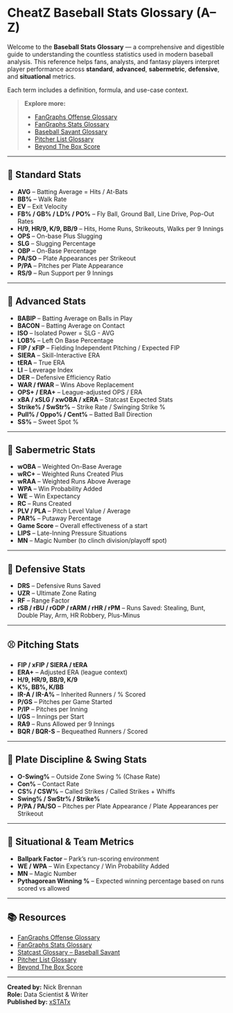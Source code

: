 # CheatZ Baseball Stats Glossary (A–Z)

Welcome to the **Baseball Stats Glossary** — a comprehensive and digestible guide to understanding the countless statistics used in modern baseball analysis. This reference helps fans, analysts, and fantasy players interpret player performance across **standard**, **advanced**, **sabermetric**, **defensive**, and **situational** metrics.

Each term includes a definition, formula, and use-case context.

> **Explore more:**  
> - [FanGraphs Offense Glossary](https://www.fangraphs.com/library/offense/)  
> - [FanGraphs Stats Glossary](https://www.fangraphs.com/library/)  
> - [Baseball Savant Glossary](https://baseballsavant.mlb.com/glossary)  
> - [Pitcher List Glossary](https://www.pitcherlist.com/glossary/)  
> - [Beyond The Box Score](https://www.beyondtheboxscore.com/)

---

## 🔢 Standard Stats

- **AVG** – Batting Average = Hits / At-Bats  
- **BB%** – Walk Rate  
- **EV** – Exit Velocity  
- **FB% / GB% / LD% / PO%** – Fly Ball, Ground Ball, Line Drive, Pop-Out Rates  
- **H/9, HR/9, K/9, BB/9** – Hits, Home Runs, Strikeouts, Walks per 9 Innings  
- **OPS** – On-base Plus Slugging  
- **SLG** – Slugging Percentage  
- **OBP** – On-Base Percentage  
- **PA/SO** – Plate Appearances per Strikeout  
- **P/PA** – Pitches per Plate Appearance  
- **RS/9** – Run Support per 9 Innings  

---

## 🧪 Advanced Stats

- **BABIP** – Batting Average on Balls in Play  
- **BACON** – Batting Average on Contact  
- **ISO** – Isolated Power = SLG - AVG  
- **LOB%** – Left On Base Percentage  
- **FIP / xFIP** – Fielding Independent Pitching / Expected FIP  
- **SIERA** – Skill-Interactive ERA  
- **tERA** – True ERA  
- **LI** – Leverage Index  
- **DER** – Defensive Efficiency Ratio  
- **WAR / fWAR** – Wins Above Replacement  
- **OPS+ / ERA+** – League-adjusted OPS / ERA  
- **xBA / xSLG / xwOBA / xERA** – Statcast Expected Stats  
- **Strike% / SwStr%** – Strike Rate / Swinging Strike %  
- **Pull% / Oppo% / Cent%** – Batted Ball Direction  
- **SS%** – Sweet Spot %

---

## 🧠 Sabermetric Stats

- **wOBA** – Weighted On-Base Average  
- **wRC+** – Weighted Runs Created Plus  
- **wRAA** – Weighted Runs Above Average  
- **WPA** – Win Probability Added  
- **WE** – Win Expectancy  
- **RC** – Runs Created  
- **PLV / PLA** – Pitch Level Value / Average  
- **PAR%** – Putaway Percentage  
- **Game Score** – Overall effectiveness of a start  
- **LIPS** – Late-Inning Pressure Situations  
- **MN** – Magic Number (to clinch division/playoff spot)

---

## 🧤 Defensive Stats

- **DRS** – Defensive Runs Saved  
- **UZR** – Ultimate Zone Rating  
- **RF** – Range Factor  
- **rSB / rBU / rGDP / rARM / rHR / rPM** – Runs Saved: Stealing, Bunt, Double Play, Arm, HR Robbery, Plus-Minus

---

## ⚾ Pitching Stats

- **FIP / xFIP / SIERA / tERA**  
- **ERA+** – Adjusted ERA (league context)  
- **H/9, HR/9, BB/9, K/9**  
- **K%, BB%, K/BB**  
- **IR-A / IR-A%** – Inherited Runners / % Scored  
- **P/GS** – Pitches per Game Started  
- **P/IP** – Pitches per Inning  
- **I/GS** – Innings per Start  
- **RA9** – Runs Allowed per 9 Innings  
- **BQR / BQR-S** – Bequeathed Runners / Scored  

---

## 🎯 Plate Discipline & Swing Stats

- **O-Swing%** – Outside Zone Swing % (Chase Rate)  
- **Con%** – Contact Rate  
- **CS% / CSW%** – Called Strikes / Called Strikes + Whiffs  
- **Swing% / SwStr% / Strike%**  
- **P/PA / PA/SO** – Pitches per Plate Appearance / Plate Appearances per Strikeout

---

## 🧭 Situational & Team Metrics

- **Ballpark Factor** – Park’s run-scoring environment  
- **WE / WPA** – Win Expectancy / Win Probability Added  
- **MN** – Magic Number  
- **Pythagorean Winning %** – Expected winning percentage based on runs scored vs allowed

---

## 📚 Resources

- [FanGraphs Offense Glossary](https://www.fangraphs.com/library/offense/)  
- [FanGraphs Stats Glossary](https://www.fangraphs.com/library/)  
- [Statcast Glossary – Baseball Savant](https://baseballsavant.mlb.com/glossary)  
- [Pitcher List Glossary](https://www.pitcherlist.com/glossary/)  
- [Beyond The Box Score](https://www.beyondtheboxscore.com/)

---

**Created by:** Nick Brennan  
**Role:** Data Scientist & Writer  
**Published by:** [xSTATx](https://github.com/Projxbyme)

